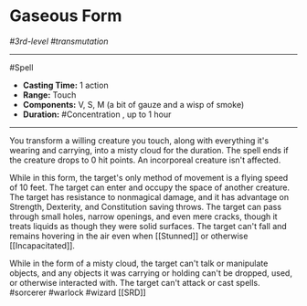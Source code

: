 # Gaseous Form
*#3rd-level #transmutation*
___ 
#Spell
- **Casting Time:** 1 action
- **Range:** Touch
- **Components:** V, S, M (a bit of gauze and a wisp of smoke)
- **Duration:** #Concentration , up to 1 hour
---
You transform a willing creature you touch, along with everything it's wearing and carrying, into a misty cloud for the duration. The spell ends if the creature drops to 0 hit points. An incorporeal creature isn't affected.

While in this form, the target's only method of movement is a flying speed of 10 feet. The target can enter and occupy the space of another creature. The target has resistance to nonmagical damage, and it has advantage on Strength, Dexterity, and Constitution saving throws. The target can pass through small holes, narrow openings, and even mere cracks, though it treats liquids as though they were solid surfaces. The target can't fall and remains hovering in the air even when [[Stunned]] or otherwise [[Incapacitated]].

While in the form of a misty cloud, the target can't talk or manipulate objects, and any objects it was carrying or holding can't be dropped, used, or otherwise interacted with. The target can't attack or cast spells.
#sorcerer
#warlock
#wizard
[[SRD]]